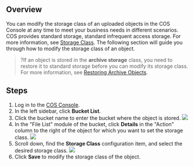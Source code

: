 ## Overview

You can modify the storage class of an uploaded objects in the COS Console at any time to meet your business needs in different scenarios. COS provides standard storage, standard infrequent access storage. For more information, see [Storage Class](https://intl.cloud.tencent.com/document/product/436/33417). The following section will guide you through how to modify the storage class of an object.

> ?If an object is stored in the **archive storage** class, you need to restore it to standard storage before you can modify its storage class. For more information, see [Restoring Archive Objects](https://intl.cloud.tencent.com/document/product/436/32430).

## Steps

1. Log in to the [COS Console](https://console.cloud.tencent.com/cos5).
2. In the left sidebar, click **Bucket List**.
3. Click the bucket name to enter the bucket where the object is stored.
![](https://main.qcloudimg.com/raw/6c43c4476623843608f01b6b9a5e6003.png)
4. In the "File List" module of the bucket, click **Details** in the "Action" column to the right of the object for which you want to set the storage class.
![](https://main.qcloudimg.com/raw/9350fa3ad49834d4c9de67199b1efa82.png)
5. Scroll down, find the **Storage Class** configuration item, and select the desired storage class.
![](https://main.qcloudimg.com/raw/9220534f9b49885193502ba223e92618.png)
6. Click **Save** to modify the storage class of the object.

